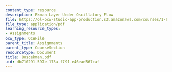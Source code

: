 ```yaml
---
content_type: resource
description: Ekman Layer Under Oscillatory Flow
file: https://ol-ocw-studio-app-production.s3.amazonaws.com/courses/1-63-advanced-fluid-dynamics-of-the-environment-fall-2002/db710291597e173af791e46eae567caf_8oscekman.pdf
file_type: application/pdf
learning_resource_types:
- Assignments
ocw_type: OCWFile
parent_title: Assignments
parent_type: CourseSection
resourcetype: Document
title: 8oscekman.pdf
uid: db710291-597e-173a-f791-e46eae567caf
---
```


